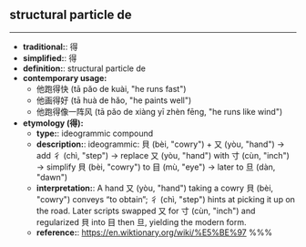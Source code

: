 ## structural particle de
---
- **traditional:**: 得
- **simplified:**: 得
- **definition:**: structural particle de
- **contemporary usage:**
  - 他跑得快 (tā pǎo de kuài, "he runs fast")
  - 他画得好 (tā huà de hǎo, "he paints well")
  - 他跑得像一阵风 (tā pǎo de xiàng yī zhèn fēng, "he runs like wind")
- **etymology (得):**
  - **type:**: ideogrammic compound
  - **description:**: ideogrammic: 貝 (bèi, "cowry") + 又 (yòu, "hand") → add 彳 (chì, "step") → replace 又 (yòu, "hand") with 寸 (cùn, "inch") → simplify 貝 (bèi, "cowry") to 目 (mù, "eye") → later to 旦 (dàn, "dawn")
  - **interpretation:**: A hand 又 (yòu, "hand") taking a cowry 貝 (bèi, "cowry") conveys “to obtain”; 彳 (chì, "step") hints at picking it up on the road. Later scripts swapped 又 for 寸 (cùn, "inch") and regularized 貝 into 目 then 旦, yielding the modern form.
  - **reference:**: https://en.wiktionary.org/wiki/%E5%BE%97
%%%

